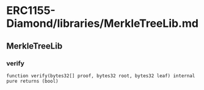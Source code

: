 # ERC1155-Diamond/libraries/MerkleTreeLib.md

## MerkleTreeLib

### verify

```solidity
function verify(bytes32[] proof, bytes32 root, bytes32 leaf) internal pure returns (bool)
```
